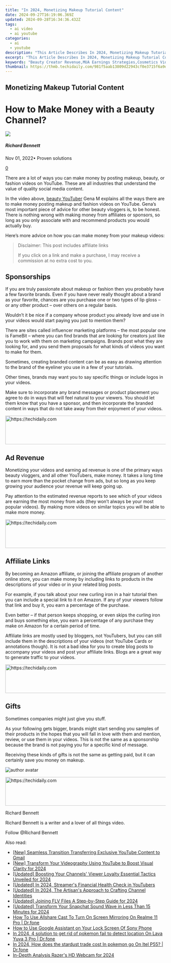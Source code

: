 ```yaml
---
title: "In 2024, Monetizing Makeup Tutorial Content"
date: 2024-09-27T16:19:06.369Z
updated: 2024-09-28T16:34:36.432Z
tags:
  - ai video
  - ai youtube
categories:
  - ai
  - youtube
description: "This Article Describes In 2024, Monetizing Makeup Tutorial Content"
excerpt: "This Article Describes In 2024, Monetizing Makeup Tutorial Content"
keywords: "Beauty Creator Revenue,MUA Earnings Strategies,Cosmetics Video Income,Skincare Series Profit,Makeup Tutorial Monetize,Content Creation ROI,Lipstick Educational Sales"
thumbnail: https://thmb.techidaily.com/981f5aab13809d22943cf0e3715f6a9d6dac906b3d14ad5b24428ee14ae4807c.jpg
---
```


## Monetizing Makeup Tutorial Content

# How to Make Money with a Beauty Channel?

![](https://images.wondershare.com/filmora/article-images/richard-bennett.jpg)

##### Richard Bennett

 Nov 01, 2022• Proven solutions

[0](#commentsBoxSeoTemplate)

There are a lot of ways you can make money by posting makeup, beauty, or fashion videos on YouTube. These are all industries that understand the value of quality social media content.

 In the video above, [beauty YouTuber](https://tools.techidaily.com/wondershare/filmora/download/) Gena M explains all the ways there are to make money posting makeup and fashion videos on YouTube. Gena’s most important piece of advice for other beauty vloggers is, to be honest. There is nothing wrong with making money from affiliates or sponsors, so long as you only associate with and recommend products you would actually buy.

Here’s more advice on how you can make money from your makeup videos:

>  Disclaimer: This post includes affiliate links
>
>  If you click on a link and make a purchase, I may receive a commission at no extra cost to you.
>

## Sponsorships

If you are truly passionate about makeup or fashion then you probably have a few favorite brands. Even if you have never really thought about a brand as your favorite, chances are you purchase one or two types of lip gloss – or any other product – over others on a regular basis.

Wouldn’t it be nice if a company whose product you already love and use in your videos would start paying you just to mention them?

There are sites called influencer marketing platforms – the most popular one is FameBit – where you can find brands that are looking for creators just like you to work with them on marketing campaigns. Brands post what they are looking for, and you send them proposals for what kinds of videos you want to make for them.

Sometimes, creating branded content can be as easy as drawing attention to the brand of the eyeliner you use in a few of your tutorials.

Other times, brands may want you to say specific things or include logos in your videos.

Make sure to incorporate any brand messages or product placement you agree to do in ways that will feel natural to your viewers. You should let them know that you have a sponsor, and then incorporate the branded content in ways that do not take away from their enjoyment of your videos.

<!-- affiliate ads begin -->
<a href="https://aligracehair.sjv.io/c/5597632/1902324/19272" target="_top" id="1902324">
  <img src="//a.impactradius-go.com/display-ad/19272-1902324" border="0" alt="https://techidaily.com" width="728" height="90"/>
</a>
<img height="0" width="0" src="https://aligracehair.sjv.io/i/5597632/1902324/19272" style="position:absolute;visibility:hidden;" border="0" />
<!-- affiliate ads end -->

## Ad Revenue

Monetizing your videos and earning ad revenue is one of the primary ways beauty vloggers, and all other YouTubers, make money. It takes a long time to earn more than the pocket change from ads, but so long as you keep growing your audience your revenue will keep going up.

Pay attention to the estimated revenue reports to see which of your videos are earning the most money from ads (they won’t always be your most popular videos). By making more videos on similar topics you will be able to make more money.

<!-- affiliate ads begin -->
<a href="https://aligracehair.sjv.io/c/5597632/2006960/19272" target="_top" id="2006960">
  <img src="//a.impactradius-go.com/display-ad/19272-2006960" border="0" alt="https://techidaily.com" width="728" height="90"/>
</a>
<img height="0" width="0" src="https://aligracehair.sjv.io/i/5597632/2006960/19272" style="position:absolute;visibility:hidden;" border="0" />
<!-- affiliate ads end -->

## Affiliate Links

By becoming an Amazon affiliate, or joining the affiliate program of another online store, you can make money by including links to products in the descriptions of your video or in your related blog posts.

For example, if you talk about your new curling iron in a hair tutorial then you can include a special link to it on Amazon. If any of your viewers follow that link and buy it, you earn a percentage of the purchase.

Even better – if that person keeps shopping, or even skips the curling iron and buys something else, you earn a percentage of any purchase they make on Amazon for a certain period of time.

Affiliate links are mostly used by bloggers, not YouTubers, but you can still include them in the descriptions of your videos (not YouTube Cards or annotations though). It is not a bad idea for you to create blog posts to accompany your videos and post your affiliate links. Blogs are a great way to generate traffic to your videos.

<!-- affiliate ads begin -->
<a href="https://appsumo.8odi.net/c/5597632/2087484/7443" target="_top" id="2087484">
  <img src="//a.impactradius-go.com/display-ad/7443-2087484" border="0" alt="https://techidaily.com" width="728" height="90"/>
</a>
<img height="0" width="0" src="https://appsumo.8odi.net/i/5597632/2087484/7443" style="position:absolute;visibility:hidden;" border="0" />
<!-- affiliate ads end -->

## Gifts

Sometimes companies might just give you stuff.

As your following gets bigger, brands might start sending you samples of their products in the hopes that you will fall in love with them and mention, review, or use them in your videos. This is not the same as a sponsorship because the brand is not paying you for a specific kind of message.

Receiving these kinds of gifts is not the same as getting paid, but it can certainly save you money on makeup.

![author avatar](https://images.wondershare.com/filmora/article-images/richard-bennett.jpg)

<!-- affiliate ads begin -->
<a href="https://unicoeye.pxf.io/c/5597632/2134247/18498" target="_top" id="2134247">
  <img src="//a.impactradius-go.com/display-ad/18498-2134247" border="0" alt="https://techidaily.com" width="728" height="90"/>
</a>
<img height="0" width="0" src="https://unicoeye.pxf.io/i/5597632/2134247/18498" style="position:absolute;visibility:hidden;" border="0" />
<!-- affiliate ads end -->

Richard Bennett

Richard Bennett is a writer and a lover of all things video.

Follow @Richard Bennett

<ins class="adsbygoogle"
     style="display:block"
     data-ad-format="autorelaxed"
     data-ad-client="ca-pub-7571918770474297"
     data-ad-slot="1223367746"></ins>

<ins class="adsbygoogle"
     style="display:block"
     data-ad-client="ca-pub-7571918770474297"
     data-ad-slot="8358498916"
     data-ad-format="auto"
     data-full-width-responsive="true"></ins>

<span class="atpl-alsoreadstyle">Also read:</span>
<div><ul>
<li><a href="https://youtube-help.techidaily.com/new-seamless-transition-transferring-exclusive-youtube-content-to-gmail/"><u>[New] Seamless Transition Transferring Exclusive YouTube Content to Gmail</u></a></li>
<li><a href="https://youtube-tips.techidaily.com/ransform-your-videography-using-youtube-to-boost-visual-clarity-for-2024/"><u>[New] Transform Your Videography Using YouTube to Boost Visual Clarity for 2024</u></a></li>
<li><a href="https://youtube-tips.techidaily.com/ed-boosting-your-channels-viewer-loyalty-essential-tactics-unveiled-for-2024/"><u>[Updated] Boosting Your Channels' Viewer Loyalty Essential Tactics Unveiled for 2024</u></a></li>
<li><a href="https://youtube-tips.techidaily.com/ed-in-2024-streamers-financial-health-check-in-youtubers/"><u>[Updated] In 2024, Streamer's Financial Health Check in YouTubers</u></a></li>
<li><a href="https://youtube-tips.techidaily.com/ed-in-2024-the-artisans-approach-to-crafting-channel-identities/"><u>[Updated] In 2024, The Artisan's Approach to Crafting Channel Identities</u></a></li>
<li><a href="https://youtube-tips.techidaily.com/ed-joining-flv-files-a-step-by-step-guide-for-2024/"><u>[Updated] Joining FLV Files A Step-by-Step Guide for 2024</u></a></li>
<li><a href="https://snapchat-videos.techidaily.com/updated-transform-your-snapchat-sound-wave-in-less-than-15-minutes-for-2024/"><u>[Updated] Transform Your Snapchat Sound Wave in Less Than 15 Minutes for 2024</u></a></li>
<li><a href="https://screen-mirror.techidaily.com/how-to-use-allshare-cast-to-turn-on-screen-mirroring-on-realme-11-pro-drfone-by-drfone-android/"><u>How To Use Allshare Cast To Turn On Screen Mirroring On Realme 11 Pro | Dr.fone</u></a></li>
<li><a href="https://android-unlock.techidaily.com/how-to-use-google-assistant-on-your-lock-screen-of-sony-phone-by-drfone-android/"><u>How to Use Google Assistant on Your Lock Screen Of Sony Phone</u></a></li>
<li><a href="https://android-pokemon-go.techidaily.com/in-2024-4-solution-to-get-rid-of-pokemon-fail-to-detect-location-on-lava-yuva-3-pro-drfone-by-drfone-virtual-android/"><u>In 2024, 4 solution to get rid of pokemon fail to detect location On Lava Yuva 3 Pro | Dr.fone</u></a></li>
<li><a href="https://android-pokemon-go.techidaily.com/in-2024-how-does-the-stardust-trade-cost-in-pokemon-go-on-itel-p55-drfone-by-drfone-virtual-android/"><u>In 2024, How does the stardust trade cost In pokemon go On Itel P55? | Dr.fone</u></a></li>
<li><a href="https://screen-video-capture.techidaily.com/in-depth-analysis-razers-hd-webcam-for-2024/"><u>In-Depth Analysis Razer's HD Webcam for 2024</u></a></li>
</ul></div>

